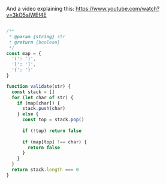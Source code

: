 And a video explaining this: https://www.youtube.com/watch?v=3kO5aIWEf4E

```js

/**
 * @param {string} str
 * @return {boolean} 
 */
const map = {
  '(': ')',
  '[': ']',
  '{': '}'
}

function validate(str) {
  const stack = []
  for (let char of str) {
    if (map[char]) {
      stack.push(char)
    } else {
      const top = stack.pop()
      
      if (!top) return false
      
      if (map[top] !== char) {
        return false
      }
    }
  }
  return stack.length === 0
}
```
